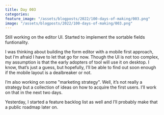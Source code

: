 ```yaml
---
title: Day 003
categories:
feature_image: "/assets/blogposts/2022/100-days-of-making/003.png"
image: "/assets/blogposts/2022/100-days-of-making/003.png"
---
```


Still working on the editor UI. Started to implement the sortable fields funtionality.

<!-- more -->

I was thinking about building the form editor with a mobile first approach, but I’m afraid I have to let that go for now. Though the UI is not too complex, my assumption is that the early adopters of tool will use it on desktop. I know, that’s just a guess, but hopefully, I’ll be able to find out soon enough if the mobile layout is a dealbreaker or not.

I’m also working on some "marketing strategy". Well, it’s not really a strategy but a collection of ideas on how to acquire the first users. I’ll work on that in the next two days.

Yesterday, I started a feature backlog list as well and I’ll probably make that a public roadmap later on.
